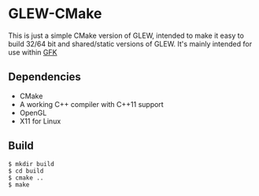 GLEW-CMake
========

This is just a simple CMake version of GLEW, intended to make it easy to build 32/64 bit and shared/static versions of GLEW. It's mainly intended for use within [GFK](https://github.com/bschwind/gfk)

Dependencies
-------------------
- CMake
- A working C++ compiler with C++11 support
- OpenGL
- X11 for Linux

Build
------
    $ mkdir build
    $ cd build
    $ cmake ..
    $ make
